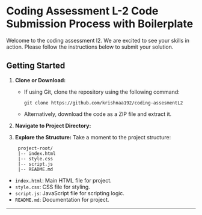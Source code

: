 # Coding Assessment L-2 Code Submission Process with Boilerplate

Welcome to the coding assessment l2. We are excited to see your skills in action. Please follow the instructions below to submit your solution.

## Getting Started

1. **Clone or Download:**
   - If using Git, clone the repository using the following command:
     ```
     git clone https://github.com/krishnaa192/coding-assesmentL2
     ```
   - Alternatively, download the code as a ZIP file and extract it.

2. **Navigate to Project Directory:**

3. **Explore the Structure:**
Take a moment to the project structure:

        project-root/
        |-- index.html
        |-- style.css
        |-- script.js
        |-- README.md
- `index.html`: Main HTML file for  project.
- `style.css`: CSS file for styling.
- `script.js`: JavaScript file for scripting logic.
- `README.md`: Documentation for  project.

---
